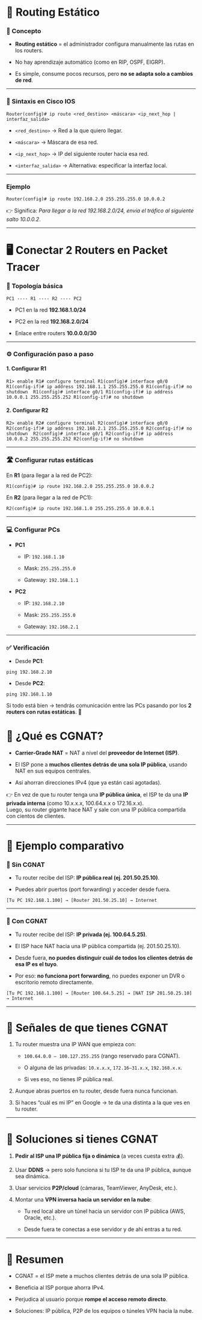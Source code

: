 
# 📘 Routing Estático

### 🔑 Concepto

- **Routing estático** = el administrador configura manualmente las rutas en los routers.
    
- No hay aprendizaje automático (como en RIP, OSPF, EIGRP).
    
- Es simple, consume pocos recursos, pero **no se adapta solo a cambios de red**.
    

---

### 📌 Sintaxis en Cisco IOS

`Router(config)# ip route <red_destino> <máscara> <ip_next_hop | interfaz_salida>`

- `<red_destino>` → Red a la que quiero llegar.
    
- `<máscara>` → Máscara de esa red.
    
- `<ip_next_hop>` → IP del siguiente router hacia esa red.
    
- `<interfaz_salida>` → Alternativa: especificar la interfaz local.
    

---

### Ejemplo

`Router(config)# ip route 192.168.2.0 255.255.255.0 10.0.0.2`

👉 Significa: _Para llegar a la red 192.168.2.0/24, envía el tráfico al siguiente salto 10.0.0.2_.

---

# 🖥️ Conectar 2 Routers en Packet Tracer

### 🔧 Topología básica

`PC1 ---- R1 ---- R2 ---- PC2`

- PC1 en la red **192.168.1.0/24**
    
- PC2 en la red **192.168.2.0/24**
    
- Enlace entre routers **10.0.0.0/30**
    

---

### ⚙️ Configuración paso a paso

#### 1. Configurar R1

`R1> enable R1# configure terminal R1(config)# interface g0/0 R1(config-if)# ip address 192.168.1.1 255.255.255.0 R1(config-if)# no shutdown  R1(config)# interface g0/1 R1(config-if)# ip address 10.0.0.1 255.255.255.252 R1(config-if)# no shutdown`

#### 2. Configurar R2

`R2> enable R2# configure terminal R2(config)# interface g0/0 R2(config-if)# ip address 192.168.2.1 255.255.255.0 R2(config-if)# no shutdown  R2(config)# interface g0/1 R2(config-if)# ip address 10.0.0.2 255.255.255.252 R2(config-if)# no shutdown`

---

### 🛣️ Configurar rutas estáticas

En **R1** (para llegar a la red de PC2):

`R1(config)# ip route 192.168.2.0 255.255.255.0 10.0.0.2`

En **R2** (para llegar a la red de PC1):

`R2(config)# ip route 192.168.1.0 255.255.255.0 10.0.0.1`

---

### 💻 Configurar PCs

- **PC1**
    
    - IP: `192.168.1.10`
        
    - Mask: `255.255.255.0`
        
    - Gateway: `192.168.1.1`
        
- **PC2**
    
    - IP: `192.168.2.10`
        
    - Mask: `255.255.255.0`
        
    - Gateway: `192.168.2.1`
        

---

### ✅ Verificación

- Desde **PC1**:
    

`ping 192.168.2.10`

- Desde **PC2**:
    

`ping 192.168.1.10`

Si todo está bien → tendrás comunicación entre las PCs pasando por los **2 routers con rutas estáticas**. 🚀




# 📌 ¿Qué es CGNAT?

- **Carrier-Grade NAT** = NAT a nivel del **proveedor de Internet (ISP)**.
    
- El ISP pone a **muchos clientes detrás de una sola IP pública**, usando NAT en sus equipos centrales.
    
- Así ahorran direcciones IPv4 (que ya están casi agotadas).
    

👉 En vez de que tu router tenga una **IP pública única**, el ISP te da una **IP privada interna** (como 10.x.x.x, 100.64.x.x o 172.16.x.x).  
Luego, su router gigante hace NAT y sale con una IP pública compartida con cientos de clientes.

---

# 📌 Ejemplo comparativo

### 🔹 Sin CGNAT

- Tu router recibe del ISP: **IP pública real (ej. 201.50.25.10)**.
    
- Puedes abrir puertos (port forwarding) y acceder desde fuera.
    

`[Tu PC 192.168.1.100] → [Router 201.50.25.10] → Internet`

---

### 🔹 Con CGNAT

- Tu router recibe del ISP: **IP privada (ej. 100.64.5.25)**.
    
- El ISP hace NAT hacia una IP pública compartida (ej. 201.50.25.10).
    
- Desde fuera, **no puedes distinguir cuál de todos los clientes detrás de esa IP es el tuyo**.
    
- Por eso: **no funciona port forwarding**, no puedes exponer un DVR o escritorio remoto directamente.
    

`[Tu PC 192.168.1.100] → [Router 100.64.5.25] → [NAT ISP 201.50.25.10] → Internet`

---

# 📌 Señales de que tienes CGNAT

1. Tu router muestra una IP WAN que empieza con:
    
    - `100.64.0.0 – 100.127.255.255` (rango reservado para CGNAT).
        
    - O alguna de las privadas: `10.x.x.x`, `172.16–31.x.x`, `192.168.x.x`.
        
    - Si ves eso, no tienes IP pública real.
        
2. Aunque abras puertos en tu router, desde fuera nunca funcionan.
    
3. Si haces “cuál es mi IP” en Google → te da una distinta a la que ves en tu router.
    

---

# 📌 Soluciones si tienes CGNAT

1. **Pedir al ISP una IP pública fija o dinámica** (a veces cuesta extra 💰).
    
2. Usar **DDNS** → pero solo funciona si tu ISP te da una IP pública, aunque sea dinámica.
    
3. Usar servicios **P2P/cloud** (cámaras, TeamViewer, AnyDesk, etc.).
    
4. Montar una **VPN inversa hacia un servidor en la nube**:
    
    - Tu red local abre un túnel hacia un servidor con IP pública (AWS, Oracle, etc.).
        
    - Desde fuera te conectas a ese servidor y de ahí entras a tu red.
        

---

# 📌 Resumen

- CGNAT = el ISP mete a muchos clientes detrás de una sola IP pública.
    
- Beneficia al ISP porque ahorra IPv4.
    
- Perjudica al usuario porque **rompe el acceso remoto directo**.
    
- Soluciones: IP pública, P2P de los equipos o túneles VPN hacia la nube.